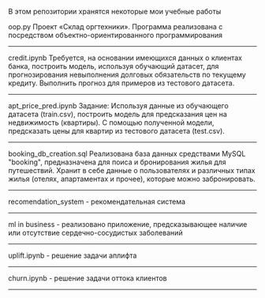 В этом репозитории хранятся некоторые мои учебные работы


oop.py
Проект «Склад оргтехники». Программа реализована с посредством объектно-ориентированного программирования
_______________________________________________________________________________________________________________________________________________________________________

credit.ipynb
Требуется, на основании имеющихся данных о клиентах банка, построить модель, используя обучающий датасет, для прогнозирования невыполнения долговых обязательств по текущему кредиту. Выполнить прогноз для примеров из тестового датасета.
_______________________________________________________________________________________________________________________________________________________________________

apt_price_pred.ipynb
Задание:
Используя данные из обучающего датасета (train.csv), построить модель для предсказания цен на недвижимость (квартиры). С помощью полученной модели, предсказать цены для квартир из тестового датасета (test.csv).
_______________________________________________________________________________________________________________________________________________________________________

booking_db_creation.sql
Реализована база данных средствами MySQL "booking", предназначена для поиса и бронирования жилья для путешествий. Хранит в себе данные о пользователях и различных типах жилья (отелях, апартаментах и прочее), которые можно забронировать.
_______________________________________________________________________________________________________________________________________________________________________

recomendation_system - рекомендательная система
_______________________________________________________________________________________________________________________________________________________________________

ml in business - реализовано приложение, предсказывающее наличие или отсутствие сердечно-сосудистых заболеваний
_______________________________________________________________________________________________________________________________________________________________________

uplift.ipynb - решение задачи аплифта
_______________________________________________________________________________________________________________________________________________________________________

churn.ipynb - решение задачи оттока клиентов
_______________________________________________________________________________________________________________________________________________________________________
